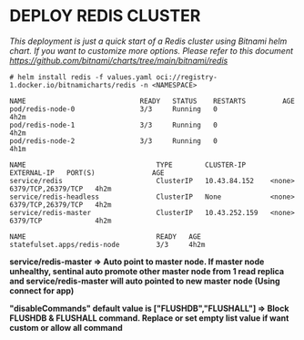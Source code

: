 # DEPLOY REDIS CLUSTER
*This deployment is just a quick start of a Redis cluster using Bitnami helm chart. If you want to customize more options. Please refer to this document https://github.com/bitnami/charts/tree/main/bitnami/redis*

```
# helm install redis -f values.yaml oci://registry-1.docker.io/bitnamicharts/redis -n <NAMESPACE>
```

```
NAME                            READY   STATUS    RESTARTS         AGE
pod/redis-node-0                3/3     Running   0                4h2m
pod/redis-node-1                3/3     Running   0                4h2m
pod/redis-node-2                3/3     Running   0                4h1m

NAME                                TYPE        CLUSTER-IP      EXTERNAL-IP   PORT(S)              AGE
service/redis                       ClusterIP   10.43.84.152    <none>        6379/TCP,26379/TCP   4h2m
service/redis-headless              ClusterIP   None            <none>        6379/TCP,26379/TCP   4h2m
service/redis-master                ClusterIP   10.43.252.159   <none>        6379/TCP             4h2m

NAME                                READY   AGE
statefulset.apps/redis-node         3/3     4h2m
```

**service/redis-master ⇒ Auto point to master node. If master node unhealthy, sentinal auto promote other master node from 1 read replica and service/redis-master will auto pointed to new master node (Using connect for app)**

**"disableCommands" default value is ["FLUSHDB","FLUSHALL"] ⇒ Block FLUSHDB & FLUSHALL command. Replace or set empty list value if want custom or allow all command**
